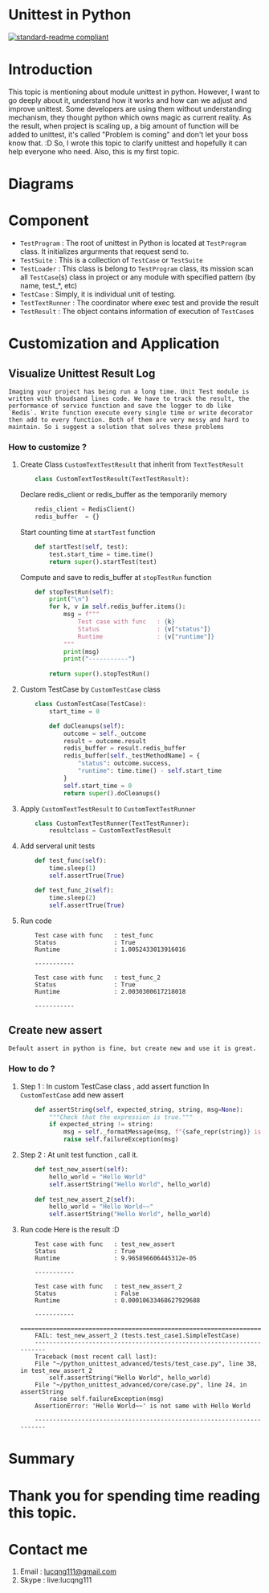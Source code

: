 # Unittest in Python
[![standard-readme compliant](https://img.shields.io/badge/lucqng111-python3.8-brightgreen.svg?style=flat-square)](https://github.com/lucqng111/python_unittest_advanced/)

# Introduction
This topic is mentioning about module unittest in python. However, I want to go deeply about it, understand how it works and how can we adjust and improve unittest. Some developers are using them without understanding mechanism, they thought python which owns magic as current reality. As the result, when project is scaling up, a big amount of function will be added to unittest, it's called "Problem is coming" and don't let your boss know that. :D
So, I wrote this topic to clarify unittest and hopefully it can help everyone who need. Also, this is my first topic.
# Diagrams

# Component
- `TestProgram`     :   The root of unittest in Python is located at `TestProgram` class. It initializes argurments that request send to.
- `TestSuite`       :   This is a collection of `TestCase` or `TestSuite`
- `TestLoader`      :   This class is belong to `TestProgram` class, its mission scan all `TestCase`(s) class in project or any module with specified pattern (by name, test_*, etc)
- `TestCase`        :   Simply, it is individual unit of testing.
- `TestTextRunner`  :   The coordinator where exec test and provide the result     
- `TestResult`      :   The object contains information of execution of `TestCase`s

# Customization and Application
## Visualize Unittest Result Log

    Imaging your project has being run a long time. Unit Test module is written with thoudsand lines code. We have to track the result, the performance of service function and save the logger to db like `Redis`. Write function execute every single time or write decorator then add to every function. Both of them are very messy and hard to maintain. So i suggest a solution that solves these problems
    
### How to customize ?

1. Create Class `CustomTextTestResult` that inherit from `TextTestResult`
    ```python
        class CustomTextTestResult(TextTestResult):
    ```
    Declare redis_client or redis_buffer as the temporarily memory
    ```python
        redis_client = RedisClient()
        redis_buffer  = {}
    ```
    Start counting time at `startTest` function
    ```python
        def startTest(self, test):
            test.start_time = time.time()
            return super().startTest(test)
    ```
    Compute and save to redis_buffer at `stopTestRun` function
    ```python
        def stopTestRun(self):
            print("\n")
            for k, v in self.redis_buffer.items():
                msg = f"""
                    Test case with func   : {k} 
                    Status                : {v["status"]}
                    Runtime               : {v["runtime"]}
                """
                print(msg)
                print("-----------")
            
            return super().stopTestRun()
    ```

2. Custom TestCase by `CustomTestCase` class
    ```python
        class CustomTestCase(TestCase):
            start_time = 0

            def doCleanups(self):
                outcome = self._outcome
                result = outcome.result
                redis_buffer = result.redis_buffer
                redis_buffer[self._testMethodName] = {
                    "status": outcome.success,
                    "runtime": time.time() - self.start_time
                }
                self.start_time = 0
                return super().doCleanups()
    ```
    
3. Apply `CustomTextTestResult` to `CustomTextTestRunner`
    ```python
        class CustomTextTestRunner(TextTestRunner):
            resultclass = CustomTextTestResult
    ```
4. Add serveral unit tests
    ```python
        def test_func(self):
            time.sleep(1)
            self.assertTrue(True)

        def test_func_2(self):
            time.sleep(2)
            self.assertTrue(True)
    ```

5. Run code

    ``` $
        Test case with func   : test_func 
        Status                : True
        Runtime               : 1.0052433013916016
                            
        -----------

        Test case with func   : test_func_2 
        Status                : True
        Runtime               : 2.0030300617218018
                            
        -----------
    ```


## Create new assert

    Default assert in python is fine, but create new and use it is great.
    
### How to do ?
    
1. Step 1 : In custom TestCase class , add assert function
    In `CustomTestCase` add new assert
    ```python
        def assertString(self, expected_string, string, msg=None):
            """Check that the expression is true."""
            if expected_string != string:
                msg = self._formatMessage(msg, f"{safe_repr(string)} is not same with {expected_string}" )
                raise self.failureException(msg)
    ``` 
    
2. Step 2 : At unit test function , call it.
    ```python
        def test_new_assert(self):
            hello_world = "Hello World"
            self.assertString("Hello World", hello_world)
        
        def test_new_assert_2(self):
            hello_world = "Hello World~~"
            self.assertString("Hello World", hello_world)

    ```
    
3. Run code
    Here is the result :D

    ```
        Test case with func   : test_new_assert 
        Status                : True
        Runtime               : 9.965896606445312e-05
                            
        -----------

        Test case with func   : test_new_assert_2 
        Status                : False
        Runtime               : 0.00010633468627929688
                            
        -----------
        ======================================================================
        FAIL: test_new_assert_2 (tests.test_case1.SimpleTestCase)
        ----------------------------------------------------------------------
        Traceback (most recent call last):
        File "~/python_unittest_advanced/tests/test_case.py", line 38, in test_new_assert_2
            self.assertString("Hello World", hello_world)
        File "~/python_unittest_advanced/core/case.py", line 24, in assertString
            raise self.failureException(msg)
        AssertionError: 'Hello World~~' is not same with Hello World

        ----------------------------------------------------------------------

    ```
# Summary

# Thank you for spending time reading this topic.

# Contact me
1. Email : lucqng111@gmail.com
2. Skype : live:lucqng111
